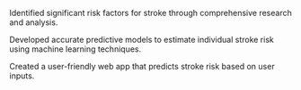 Identified significant risk factors for stroke through comprehensive research and analysis. 

Developed accurate predictive models to estimate individual stroke risk using machine learning techniques.

Created a user-friendly web app that predicts stroke risk based on user inputs.
